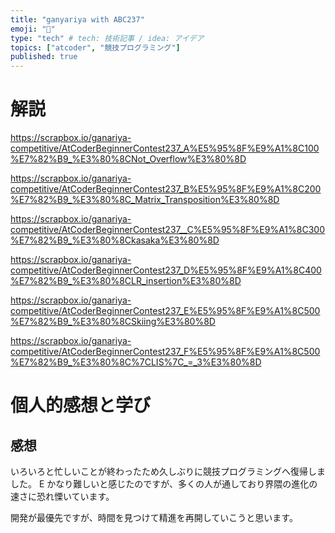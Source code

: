 ```yaml
---
title: "ganyariya with ABC237"
emoji: "🐡"
type: "tech" # tech: 技術記事 / idea: アイデア
topics: ["atcoder", "競技プログラミング"]
published: true
---
```


# 解説

https://scrapbox.io/ganariya-competitive/AtCoderBeginnerContest237_A%E5%95%8F%E9%A1%8C100%E7%82%B9_%E3%80%8CNot_Overflow%E3%80%8D

https://scrapbox.io/ganariya-competitive/AtCoderBeginnerContest237_B%E5%95%8F%E9%A1%8C200%E7%82%B9_%E3%80%8C_Matrix_Transposition%E3%80%8D

https://scrapbox.io/ganariya-competitive/AtCoderBeginnerContest237__C%E5%95%8F%E9%A1%8C300%E7%82%B9_%E3%80%8Ckasaka%E3%80%8D

https://scrapbox.io/ganariya-competitive/AtCoderBeginnerContest237_D%E5%95%8F%E9%A1%8C400%E7%82%B9_%E3%80%8CLR_insertion%E3%80%8D

https://scrapbox.io/ganariya-competitive/AtCoderBeginnerContest237_E%E5%95%8F%E9%A1%8C500%E7%82%B9_%E3%80%8CSkiing%E3%80%8D

https://scrapbox.io/ganariya-competitive/AtCoderBeginnerContest237_F%E5%95%8F%E9%A1%8C500%E7%82%B9_%E3%80%8C%7CLIS%7C_=_3%E3%80%8D

# 個人的感想と学び

## 感想

いろいろと忙しいことが終わったため久しぶりに競技プログラミングへ復帰しました。
E かなり難しいと感じたのですが、多くの人が通しており界隈の進化の速さに恐れ慄いています。

開発が最優先ですが、時間を見つけて精進を再開していこうと思います。
